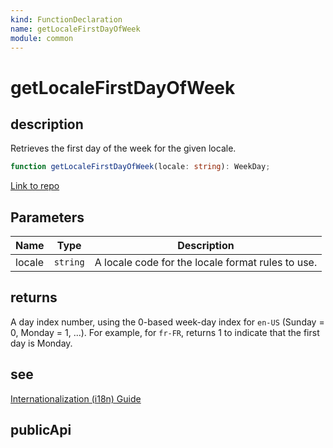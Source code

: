 ```yaml
---
kind: FunctionDeclaration
name: getLocaleFirstDayOfWeek
module: common
---
```


# getLocaleFirstDayOfWeek

## description

Retrieves the first day of the week for the given locale.

```ts
function getLocaleFirstDayOfWeek(locale: string): WeekDay;
```

[Link to repo](https://github.com/timdeschryver/angular/blob/master/packages/common/src/i18n/locale_data_api.ts#L316-L319)

## Parameters

| Name   | Type     | Description                                       |
| ------ | -------- | ------------------------------------------------- |
| locale | `string` | A locale code for the locale format rules to use. |

## returns

A day index number, using the 0-based week-day index for `en-US`
(Sunday = 0, Monday = 1, ...).
For example, for `fr-FR`, returns 1 to indicate that the first day is Monday.

## see

[Internationalization (i18n) Guide](https://angular.io/guide/i18n)

## publicApi

